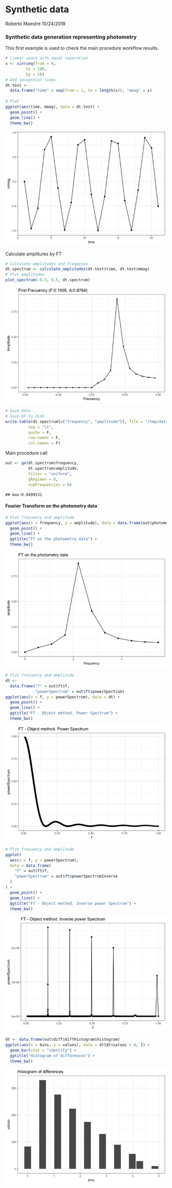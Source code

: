 Synthetic data
================
Roberto Maestre
10/24/2018

### Synthetic data generation representing photometry

This first example is used to check the main procedure workflow results.

``` r
# Linear space with equal separation
x <- sin(seq(from = 0,
         to = 100,
         by = 5))
# Add secuential times
dt.test <-
  data.frame("time" = seq(from = 1, to = length(x)), "mmag" = x)

# Plot
ggplot(aes(time, mmag), data = dt.test) +
  geom_point() +
  geom_line() +
  theme_bw()
```

![](SyntheticData_files/figure-markdown_github/dataGeneration-1.png)

Calculate amplitures by FT

``` r
# Calculate amplitudes and frequence
dt.spectrum <- calculate_amplitudes(dt.test$time, dt.test$mmag)
# Plot amplitudes
plot_spectrum(-0.5, 0.5, dt.spectrum)
```

![](SyntheticData_files/figure-markdown_github/calculateEspectrum-1.png)

``` r
# Save data
# Save DF to disk
write.table(dt.spectrum[c("frequency", "amplitude")], file = "/tmp/data.csv", 
          sep = "\t",
          quote = F, 
          row.names = F, 
          col.names = F)
```

Main procedure call

``` r
out <- go(dt.spectrum$frequency,
          dt.spectrum$amplitude,
          filter = "uniform",
          gRegimen = 0,
          numFrequencies = 0)
```

    ## max:0.0499131

#### Fourier Transform on the photometry data

``` r
# Plot frecuency and amplitude
ggplot(aes(x = frequency, y = amplitude), data = data.frame(out$photometry)) +
  geom_point() +
  geom_line() +
  ggtitle("FT on the photometry data") +
  theme_bw()
```

![](SyntheticData_files/figure-markdown_github/ftPhotometry-1.png)

``` r
# Plot frecuency and amplitude
dt <-
  data.frame("f" = out$ft$f,
             "powerSpectrum" = out$ft$powerSpectrum)
ggplot(aes(x = f, y = powerSpectrum), data = dt) +
  geom_point() +
  geom_line() +
  ggtitle("FT - Object method. Power Spectrum") +
  theme_bw()
```

![](SyntheticData_files/figure-markdown_github/ftPower-1.png)

``` r
# Plot frecuency and amplitude
ggplot(
  aes(x = f, y = powerSpectrum),
  data = data.frame(
    "f" = out$ft$f,
    "powerSpectrum" = out$ft$powerSpectrumInverse
  )
) +
  geom_point() +
  geom_line() +
  ggtitle("FT - Object method. Inverse power Spectrum") +
  theme_bw()
```

![](SyntheticData_files/figure-markdown_github/ftPowerInverse-1.png)

``` r
dt <- data.frame(out$diff$diffHistogram$histogram)
ggplot(aes(x = bins, y = values), data = dt[dt$values > 0, ]) +
  geom_bar(stat = "identity") +
  ggtitle("Histogram of differences") +
  theme_bw()
```

![](SyntheticData_files/figure-markdown_github/diffsHistogram-1.png)
